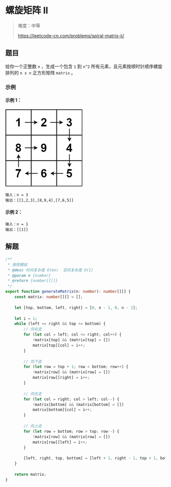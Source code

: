 # 螺旋矩阵 II

> 难度：中等
>
> https://leetcode-cn.com/problems/spiral-matrix-ii/

## 题目

给你一个正整数 `n` ，生成一个包含 `1` 到 `n^2` 所有元素，且元素按顺时针顺序螺旋排列的 `n x n` 正方形矩阵 `matrix` 。

### 示例

#### 示例 1：

![spiral-matrix-II-1](../../assets/images/problemset/spiral-matrix-II-1.jpg)

```
输入：n = 3
输出：[[1,2,3],[8,9,4],[7,6,5]]
```

#### 示例 2：

```
输入：n = 1
输出：[[1]]
```

## 解题
```typescript
/**
 * 按层模拟
 * @desc 时间复杂度 O(mn)  空间复杂度 O(1)
 * @param n {number}
 * @return {number[][]}
 */
export function generateMatrix(n: number): number[][] {
    const matrix: number[][] = [];

    let [top, bottom, left, right] = [0, n - 1, 0, n - 1];

    let i = 1;
    while (left <= right && top <= bottom) {
        // 向右走
        for (let col = left; col <= right; col++) {
            !matrix[top] && (matrix[top] = [])
            matrix[top][col] = i++;
        }

        // 向下走
        for (let row = top + 1; row < bottom; row++) {
            !matrix[row] && (matrix[row] = [])
            matrix[row][right] = i++;
        }

        // 向左走
        for (let col = right; col > left; col--) {
            !matrix[bottom] && (matrix[bottom] = [])
            matrix[bottom][col] = i++;
        }

        // 向上走
        for (let row = bottom; row > top; row--) {
            !matrix[row] && (matrix[row] = [])
            matrix[row][left] = i++;
        }

        [left, right, top, bottom] = [left + 1, right - 1, top + 1, bottom - 1];
    }

    return matrix;
}
```